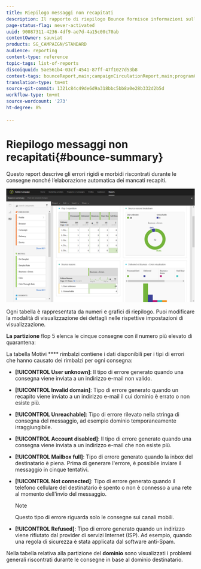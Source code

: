 ```yaml
---
title: Riepilogo messaggi non recapitati
description: Il rapporto di riepilogo Bounce fornisce informazioni sullo stato delle campagne inviate e sugli eventuali errori riscontrati.
page-status-flag: never-activated
uuid: 90087311-4236-4df9-ae7d-4a15c00c70ab
contentOwner: sauviat
products: SG_CAMPAIGN/STANDARD
audience: reporting
content-type: reference
topic-tags: list-of-reports
discoiquuid: 5ae561b4-03cf-4541-87ff-47f1027d53b8
context-tags: bounceReport,main;campaignCirculationReport,main;programCirculationReport,main
translation-type: tm+mt
source-git-commit: 1321c84c49de6d9a318bbc5bb8a0e28b332d2b5d
workflow-type: tm+mt
source-wordcount: '273'
ht-degree: 8%

---
```



# Riepilogo messaggi non recapitati{#bounce-summary}

Questo report descrive gli errori rigidi e morbidi riscontrati durante le consegne nonché l’elaborazione automatica dei mancati recapiti.

![](assets/campaign_reports_bounces.png)

Ogni tabella è rappresentata da numeri e grafici di riepilogo. Puoi modificare la modalità di visualizzazione dei dettagli nelle rispettive impostazioni di visualizzazione.

**La partizione** flop 5 elenca le cinque consegne con il numero più elevato di quarantena:

La tabella Motivi **** rimbalzi contiene i dati disponibili per i tipi di errori che hanno causato dei rimbalzi per ogni consegna:

* **[!UICONTROL User unknown]**: Il tipo di errore generato quando una consegna viene inviata a un indirizzo e-mail non valido.
* **[!UICONTROL Invalid domain]**: Tipo di errore generato quando un recapito viene inviato a un indirizzo e-mail il cui dominio è errato o non esiste più.
* **[!UICONTROL Unreachable]**: Tipo di errore rilevato nella stringa di consegna del messaggio, ad esempio dominio temporaneamente irraggiungibile.
* **[!UICONTROL Account disabled]**: Il tipo di errore generato quando una consegna viene inviata a un indirizzo e-mail che non esiste più.
* **[!UICONTROL Mailbox full]**: Tipo di errore generato quando la inbox del destinatario è piena. Prima di generare l&#39;errore, è possibile inviare il messaggio in cinque tentativi.
* **[!UICONTROL Not connected]**: Tipo di errore generato quando il telefono cellulare del destinatario è spento o non è connesso a una rete al momento dell&#39;invio del messaggio.

   >[!NOTE]
   >
   >Questo tipo di errore riguarda solo le consegne sui canali mobili.

* **[!UICONTROL Refused]**: Tipo di errore generato quando un indirizzo viene rifiutato dal provider di servizi Internet (ISP). Ad esempio, quando una regola di sicurezza è stata applicata dal software anti-Spam.

Nella tabella relativa alla partizione del **dominio** sono visualizzati i problemi generali riscontrati durante le consegne in base al dominio destinatario.
